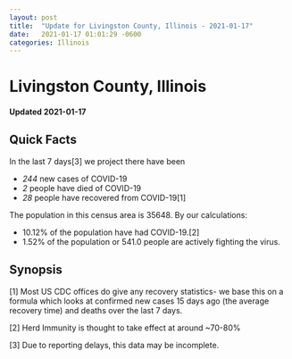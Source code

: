 ```yaml
---
layout: post
title:  "Update for Livingston County, Illinois - 2021-01-17"
date:   2021-01-17 01:01:29 -0600
categories: Illinois
---
```


# Livingston County, Illinois
#### Updated 2021-01-17

## Quick Facts

In the last 7 days[3] we project there have been
- *244* new cases of COVID-19
- *2* people have died of COVID-19
- *28* people have recovered from COVID-19[1]

The population in this census area is 35648. By our calculations:
- 10.12% of the population have had COVID-19.[2]
- 1.52% of the population or 541.0 people are actively fighting the virus.

## Synopsis




[1] Most US CDC offices do give any recovery statistics- we base this on a formula which looks at confirmed new cases
15 days ago (the average recovery time) and deaths over the last 7 days.

[2] Herd Immunity is thought to take effect at around ~70-80%

[3] Due to reporting delays, this data may be incomplete.
 
    